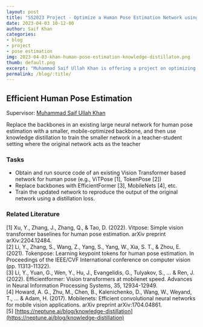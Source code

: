```yaml
---
layout: post
title: "SS2023 Project - Optimize a Human Pose Estimation Network using Knowledge Distillation"
date: 2023-04-03 10-12-00
author: Saif Khan
categories:
- blog
- project
- pose estimation
img: 2023-04-03-khan-human-pose-estimation-knowledge-distillaton.png
thumb: default.png
excerpt: "Muhammad Saif Ullah Khan is offering a project on optimizing a human pose estimation network using knowledge distillation in Summer Semester 2023."
permalink: /blog/:title/
---
```


## Efficient Human Pose Estimation

Supervisor: [Muhammad Saif Ullah Khan](mailto:muhammad_saif_ullah.khan@dfki.de)

Replace the backbones in an existing large neural network for human pose estimation with a smaller, mobile-optimized backbone, and then use knowledge distillation to train the smaller network in a teacher-student setting where the original network acts as the teacher

### Tasks
- Obtain and run source code of an existing Vision Transformer based network for human pose (e.g., ViTPose [1], TokenPose [2])
- Replace backbones with EfficientFormer [3], MobileNets [4], etc.
- Train the updated network to reproduce the output of the original network using a distillation loss.

### Related Literature
[1] Xu, Y., Zhang, J., Zhang, Q., & Tao, D. (2022). Vitpose: Simple vision transformer baselines for human pose estimation. arXiv preprint arXiv:2204.12484. <br>
[2] Li, Y., Zhang, S., Wang, Z., Yang, S., Yang, W., Xia, S. T., & Zhou, E. (2021). Tokenpose: Learning keypoint tokens for human pose estimation. In Proceedings of the IEEE/CVF International conference on computer vision (pp. 11313-11322). <br>
[3] Li, Y., Yuan, G., Wen, Y., Hu, J., Evangelidis, G., Tulyakov, S., ... & Ren, J. (2022). Efficientformer: Vision transformers at mobilenet speed. Advances in Neural Information Processing Systems, 35, 12934-12949. <br>
[4] Howard, A. G., Zhu, M., Chen, B., Kalenichenko, D., Wang, W., Weyand, T., ... & Adam, H. (2017). Mobilenets: Efficient convolutional neural networks for mobile vision applications. arXiv preprint arXiv:1704.04861. <br>
[5] [https://neptune.ai/blog/knowledge-distillation](https://neptune.ai/blog/knowledge-distillation) <br>